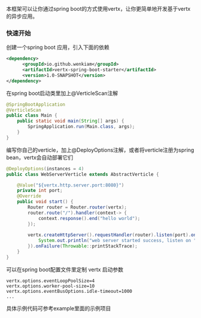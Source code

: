本框架可以让你通过spring boot的方式使用vertx，让你更简单地开发基于vertx的异步应用。

### 快速开始

创建一个spring boot 应用，引入下面的依赖
```xml
<dependency>
      <groupId>io.github.wenkiam</groupId>
      <artifactId>vertx-spring-boot-starter</artifactId>
      <version>1.0-SNAPSHOT</version>
</dependency>
```
在spring boot启动类里加上@VerticleScan注解
```java
@SpringBootApplication
@VerticleScan
public class Main {
    public static void main(String[] args) {
        SpringApplication.run(Main.class, args);
    }
}
```

编写你自己的verticle，加上@DeployOptions注解，或者将verticle注册为spring bean，vertx会自动部署它们
```java
@DeployOptions(instances = 4)
public class WebServerVerticle extends AbstractVerticle {

    @Value("${vertx.http.server.port:8080}")
    private int port;
    @Override
    public void start() {
        Router router = Router.router(vertx);
        router.route("/").handler(context-> {
            context.response().end("hello world");
        });
        
        vertx.createHttpServer().requestHandler(router).listen(port).onSuccess(s->{
            System.out.println("web server started success, listen on "+port);
        }).onFailure(Throwable::printStackTrace);
    }
}
```
可以在spring boot配置文件里定制 vertx 启动参数
```properties
vertx.options.eventLoopPoolSize=4
vertx.options.worker-pool-size=10
vertx.options.eventBusOptions.idle-timeout=1000
...
```
具体示例代码可参考example里面的示例项目